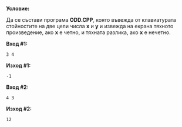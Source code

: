 **Условие:**

Да се състави програма **ODD.CPP**, която въвежда от клавиатурата стойностите на две цели числа **x** и **y** и извежда на екрана тяхното произведение, ако **x** е четно, и тяхната разлика, ако **x** е нечетно.

**Вход #1:**

	3 4

**Изход #1:**

	-1

**Вход #2:**

	4 3

**Изход #2:**

	12	
